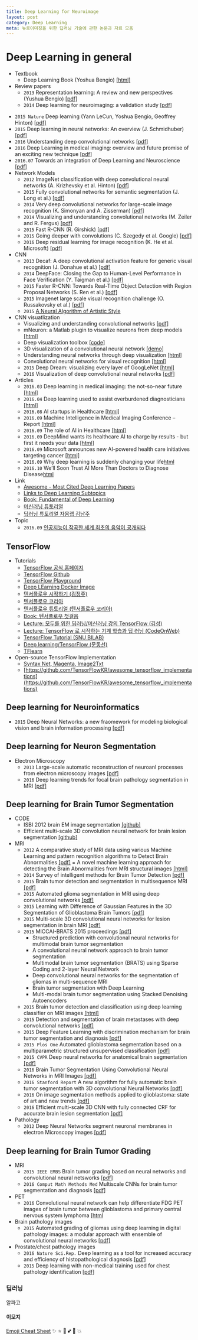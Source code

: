 ```yaml
---
title: Deep Learning for Neuroimage
layout: post
category: Deep Learning
meta: 뉴로이미징을 위한 딥러닝 기술에 관한 논문과 자료 모음
---
```


# Deep Learning in general
* Textbook
  * Deep Learning Book (Yoshua Bengio) [[html]](http://www.deeplearningbook.org/)
* Review papers
  * `2013` Representation learning: A review and new perspectives (Yushua Bengio) [[pdf]](http://www.cl.uni-heidelberg.de/courses/ws14/deepl/BengioETAL12.pdf)
  * `2014` Deep learning for neuroimaging: a validation study [[pdf]](http://journal.frontiersin.org/article/10.3389/fnins.2014.00229/full)
<!--readmore-->
  * `2015 Nature` Deep learning (Yann LeCun, Yoshua Bengio, Geoffrey Hinton) [[pdf]](http://www.nature.com/nature/journal/v521/n7553/full/nature14539.html)
  * `2015` Deep learning in neural networks: An overview (J. Schmidhuber) [[pdf]](http://www2.econ.iastate.edu/tesfatsi/DeepLearningInNeuralNetworksOverview.JSchmidhuber2015.pdf)  
  * `2016` Understanding deep convolutional networks [[pdf]](http://rsta.royalsocietypublishing.org/content/374/2065/20150203)
  * `2016` Deep Learning in medical imaging: overview and future promise of an exciting new technique [[pdf]](http://ieeexplore.ieee.org/stamp/stamp.jsp?arnumber=7463094)
  * `2016.07` Towards an integration of Deep Learning and Neuroscience [[pdf]](http://biorxiv.org/content/biorxiv/early/2016/06/13/058545.full.pdf)  
* Network Models    
  * `2012` ImageNet classification with deep convolutional neural networks (A. Krizhevsky et al. Hinton) [[pdf]](http://papers.nips.cc/paper/4824-imagenet-classification-with-deep-convolutional-neural-networks.pdf)
  * `2015` Fully convolutional networks for semantic segmentation (J. Long et al.) [[pdf]](http://www.cv-foundation.org/openaccess/content_cvpr_2015/papers/Long_Fully_Convolutional_Networks_2015_CVPR_paper.pdf)
  * `2014` Very deep convolutional networks for large-scale image recognition (K. Simonyan and A. Zisserman) [[pdf]](http://arxiv.org/pdf/1409.1556)
  * `2014` Visualizing and understanding convolutional networks (M. Zeiler and R. Fergus) [[pdf]](http://arxiv.org/pdf/1311.2901)
  * `2015` Fast R-CNN (R. Girshick) [[pdf]](http://www.cv-foundation.org/openaccess/content_iccv_2015/papers/Girshick_Fast_R-CNN_ICCV_2015_paper.pdf)
  * `2015` Going deeper with convolutions (C. Szegedy et al. Google) [[pdf]](http://www.cv-foundation.org/openaccess/content_cvpr_2015/papers/Szegedy_Going_Deeper_With_2015_CVPR_paper.pdf)
  * `2016` Deep residual learning for image recognition (K. He et al. Microsoft) [[pdf]](http://arxiv.org/pdf/1512.03385)  
* CNN
  * `2013` Decaf: A deep convolutional activation feature for generic visual recognition (J. Donahue et al.) [[pdf]](http://arxiv.org/pdf/1310.1531)
  * `2014` DeepFace: Closing the Gap to Human-Level Performance in Face Verification (Y. Taigman et al.) [[pdf]](http://www.cv-foundation.org/openaccess/content_cvpr_2014/papers/Taigman_DeepFace_Closing_the_2014_CVPR_paper.pdf)
  * `2015` Faster R-CNN: Towards Real-Time Object Detection with Region Proposal Networks (S. Ren et al.) [[pdf]](http://papers.nips.cc/paper/5638-faster-r-cnn-towards-real-time-object-detection-with-region-proposal-networks.pdf)  
  * `2015` Imagenet large scale visual recognition challenge (O. Russakovsky et al.) [[pdf]](http://arxiv.org/pdf/1409.0575)  
  * `2015` [A Neural Algorithm of Artistic Style](http://sanghyukchun.github.io/92)    
* CNN visuatlization
  * Visualizing and understanding convolutional networks [[pdf]](http://www.cs.nyu.edu/~fergus/papers/zeilerECCV2014.pdf)
  * mNeuron: a Matlab plugin to visualize neurons from deep models [[html]](http://vision03.csail.mit.edu/cnn_art/index.html)
  * Deep visualization toolbox [[code]](https://github.com/yosinski/deep-visualization-toolbox)
  * 3D visualization of a convolutional neural network [[demo]](http://scs.ryerson.ca/~aharley/vis/conv/)
  * Understanding neural networks through deep visualization [[html]](http://yosinski.com/deepvis)
  * Convolutional neural networks for visual recognition [[html]](http://cs231n.github.io/understanding-cnn/)
  * `2015` Deep Dream: visualizing every layer of GoogLeNet [[html]](http://www.pyimagesearch.com/2015/08/03/deep-dream-visualizing-every-layer-of-googlenet/)
  * `2016` Visualization of deep convolutional neural networks [[pdf]](http://openscholarship.wustl.edu/cgi/viewcontent.cgi?article=1150&context=eng_etds)   
* Articles
  * `2016.03` Deep learning in medical imaging: the not-so-near future [[html]](http://www.diagnosticimaging.com/pacs-and-informatics/deep-learning-medical-imaging-not-so-near-future)
  * `2016.04` Deep learning used to assist overburdened diagnosticians [[html]](https://www.sciencedaily.com/releases/2016/04/160404134050.htm)
  * `2016.08` AI startups in Healthcare [[html]](https://www.cbinsights.com/blog/artificial-intelligence-startups-healthcare/)
  * `2016.09` Machine Intelligence in Medical Imaging Conference – Report [[html]](http://n2value.com/blog/machine-intelligence-in-medical-imaging-conference-report)
  * `2016.09` The role of AI in Healthcare [[html]](https://www.linkedin.com/pulse/role-ai-healthcare-in-depth-guide-thomas-riisgaard-hansen)
  * `2016.09` DeepMind wants its healthcare AI to charge by results - but first it needs your data [[html]](https://techcrunch.com/2016/09/20/deepmind-wants-its-healthcare-ai-to-charge-by-results-but-first-it-needs-your-data/)
  * `2016.09` Microsoft announces new AI-powered health care initiatives targeting cancer [[html]]( http://www.theverge.com/2016/9/20/12986314/microsoft-ai-healthcare-project-hanover-cancer)
  * `2016.09` Why deep learning is suddenly changing your life[html](http://fortune.com/ai-artificial-intelligence-deep-machine-learning/)  
  * `2016.10` We’ll Soon Trust AI More Than Doctors to Diagnose Disease[html](http://singularityhub.com/2016/10/13/well-soon-trust-ai-more-than-doctors-to-diagnose-disease/)
* Link
  * [Awesome - Most Cited Deep Learning Papers](https://github.com/terryum/awesome-deep-learning-papers)
  * [Links to Deep Learning Subtopics](http://memkite.com/deep-learning-bibliography/)
  * [Book: Fundamental of Deep Learning](https://tensorflowkorea.wordpress.com/2016/04/18/fundamental-of-deep-learning-preview/)    
  * [머신러닝 튜토리얼](http://laonple.blog.me/220463627091)
  * [딥러닝 튜토리얼 자몽랩 김남주]( http://www.slideshare.net/ssuser77ee21/convolutional-neural-network-in-practice)
* Topic
  * `2016.09` [인공지능이 작곡한 세계 최초의 음악이 공개되다](http://visla.kr/?p=45671)

## TensorFlow
* Tutorials
  * [TensorFlow 공식 홈페이지](http://tensorflow.org)
  * [TensorFlow Github](https://github.com/tensorflow/tensorflow/releases)
  * [TensorFlow Playground](http://playground.tensorflow.org/)
  * [Deep LEarning Docker Image](https://hub.docker.com/r/imcomking/bi_deeplearning/)
  * [텐서플로우 시작하기 (김정주)](https://gist.github.com/haje01/202ac276bace4b25dd3f)
  * [텐서플로우 코리아](https://tensorflowkorea.wordpress.com/)
  * [텐서플로우 튜토리얼 (텐서플로우 코리아)](https://tensorflowkorea.wordpress.com/2015/12/04/%ED%85%90%EC%84%9C%ED%94%8C%EB%A1%9C%EC%9A%B0-%ED%8A%9C%ED%86%A0%EB%A6%AC%EC%96%BC-1/comment-page-1/)
  * [Book: 텐서플로우 첫걸음](https://tensorflowkorea.wordpress.com/2015/12/04/%ED%85%90%EC%84%9C%ED%94%8C%EB%A1%9C%EC%9A%B0-%ED%8A%9C%ED%86%A0%EB%A6%AC%EC%96%BC-1/comment-page-1/)  
  * [Lecture: 모두를 위한 딥러닝/머신러닝 강의 TensorFlow (김성)](http://hunkim.github.io/ml/)
  * [Lecture: TensorFlow 로 시작하는 기계 학습과 딥 러닝 (CodeOnWeb)](https://codeonweb.com/course/7e8c4944-308e-410e-85aa-644624613741)
  * [TensorFlow Tutorial (SNU BILAB)](https://github.com/bi-lab/deeplearning_tutorial/blob/master/Deep_RL_tensorflow/TensorFlow_Tutorial.ipynb)
  * [Deep learning/TensorFlow (문동선)](http://dsmoon.tistory.com/category/Deep%20Learning/TensorFlow)
  * [TFlearn](http://tflearn.org/)    
* Open-source TensorFlow Implementation
  * [Syntax Net, Magenta, Image2Txt](https://github.com/tensorflow/models)
  * [https://github.com/TensorFlowKR/awesome_tensorflow_implementations](https://github.com/TensorFlowKR/awesome_tensorflow_implementations)  

## Deep learning for Neuroinformatics
  * `2015` Deep Neural Networks: a new fraomework for modeling biological vision and brain information processing [[pdf]](http://www.annualreviews.org/doi/pdf/10.1146/annurev-vision-082114-035447)

## Deep learning for Neuron Segmentation
* Electron Microscopy  
  * `2013` Large-scale automatic reconstruction of neuroanl processes from electron microscopy images [[pdf]](https://arxiv.org/pdf/1303.7186.pdf)
  * `2016` Deep learning trends for focal brain pathology segmentation in MRI [[pdf]](https://arxiv.org/pdf/1607.05258.pdf)

## Deep learning for Brain Tumor Segmentation
* CODE
  * ISBI 2012 brain EM image segmentation [[github]](https://github.com/ahmed-fakhry/dive)
  * Efficient multi-scale 3D convolution neural network for brain lesion segmentation [[github]](https://github.com/Kamnitsask/deepmedic)
* MRI
  * `2012` A comparative study of MRI data using various Machine Learning and pattern recognition algorithms to Detect Brain Abnormalities [[pdf]](http://crpit.com/confpapers/CRPITV134Singh.pdf) = A novel machine learning approach for detecting the Brain Abnormalities from MRI structural images [[html]](http://link.springer.com/chapter/10.1007%2F978-3-642-34123-6_9#page-1)
  * `2014` Survey of intelligent methods for Brain Tumor Detection [[pdf]](http://www.ijcsi.org/papers/IJCSI-11-5-1-108-117.pdf)
  * `2015` Brain tumor detection and segmentation in multisequence MRI [[pdf]](https://www.vutbr.cz/www_base/zav_prace_soubor_verejne.php?file_id=109549)
  * `2015` Automated glioma segmentation in MRI using deep convolutional networks  [[pdf]](http://www.diva-portal.org/smash/get/diva2:841518/FULLTEXT01.pdf)
  * `2015` Learning with Difference of Gaussian Features in the 3D Segmentation of Glioblastoma Brain Tumors [[pdf]](http://cs229.stanford.edu/proj2015/277_report.pdf)
  * `2015` Multi-scale 3D convolutional neural networks for lesion segmentation in brain MRI [[pdf]](http://www.doc.ic.ac.uk/~bglocker/pdfs/kamnitsas2015isles.pdf)
  * `2015` MICCAI-BRATS 2015 proceedings [[pdf]](http://people.csail.mit.edu/menze/papers/proceedings_miccai_brats_2015.pdf)
    * Structured prediction with convolutional neural networks for multimodal brain tumor segmentation
    * A convolutional neural network approach to brain tumor segmentation
    * Multimodal brain tumor segmentation (BRATS) using Sparse Coding and 2-layer Neural Network
    * Deep convolutional neural networks for the segmentation of gliomas in multi-sequence MRI
    * Brain tumor segmentation with Deep Learning
    * Multi-modal brain tumor segmentation using Stacked Denoising Autoencoders
  * `2015` Brain tumor detection and classification using deep learning classifier on MRI images  [[html]](http://www.maxwellsci.com/jp/abstract.php?jid=RJASET&no=547&abs=08)
  * `2015` Detection and segmentation of brain metastases with deep convolutional networks [[pdf]](http://www.diva-portal.se/smash/get/diva2:853460/FULLTEXT01.pdf)
  * `2015` Deep Feature Learning with discrimination mechanism for brain tumor segmentation and diagnosis [[pdf]](http://ieeexplore.ieee.org/stamp/stamp.jsp?arnumber=7415818)
  * `2015 Plos One` Automated glioblastoma segmentation based on a multiparametric structured unsupervised classification [[pdf]](http://journals.plos.org/plosone/article?id=10.1371/journal.pone.0125143)
  * `2015 CVPR` Deep neural networks for anatomical brain segmentation [[pdf]](https://www.semanticscholar.org/paper/Deep-neural-networks-for-anatomical-brain-Br%C3%A9bisson-Montana/1689c752d566a2b3bdee46d0b87d7623c66218d0)
  * `2016` Brain Tumor Segmentation Using Convolutional Neural Networks in MRI Images [[pdf]](http://ieeexplore.ieee.org/document/7426413/?tp=&arnumber=7426413&punumber%3D42)
  * `2016 Stanford Report` A new algorithm for fully automatic brain tumor segmentation with 3D convolutional Neural Networks [[pdf]](http://cs231n.stanford.edu/reports2016/322_Report.pdf)
  * `2016` On image segmentation methods applied to glioblastoma: state of art and new trends [[pdf]](https://hal.archives-ouvertes.fr/hal-01325355/document)
  * `2016` Efficient multi-scale 3D CNN with fully connected CRF for accurate brain lesion segmentation [[pdf]](http://arxiv.org/pdf/1603.05959v2.pdf)
* Pathology
  * `2012` Deep Neural Networks segment neuronal membranes in electron Microscopy images [[pdf]](http://papers.nips.cc/paper/4741-deep-neural-networks-segment-neuronal-membranes-in-electron-microscopy-images)

## Deep learning for Brain Tumor Grading
* MRI
  * `2015 IEEE EMBS` Brain tumor grading based on neural networks and convolutional neural netsworks [[pdf]](http://www.ncbi.nlm.nih.gov/pubmed/26736358)
  * `2016 Comput Math Methods Med` Multiscale CNNs for brain tumor segmentation and diagnosis [[pdf]](http://www.ncbi.nlm.nih.gov/pmc/articles/PMC4812495/pdf/CMMM2016-8356294.pdf)
* PET
  * `2016` Convolutional neural network can help differentiate FDG PET images of brain tumor between glioblastoma and primary central nervous system lymphoma [[html](http://jnm.snmjournals.org/content/57/supplement_2/1855?related-urls=yes&legid=jnumed;57/supplement_2/1855)
* Brain pathology images
  * `2015` Automated grading of gliomas using deep learning in digital pathology images: a modular approach with ensemble of convolutional neural networks [[pdf]](http://www.ncbi.nlm.nih.gov/pmc/articles/PMC4765616/pdf/2243353.pdf)
* Prostate/chest pathology images
  * `2016 Nature Sci.Rep.` Deep learning as a tool for increased accuracy and efficiency of histopathological diagnosis [[pdf]](http://www.nature.com/articles/srep26286)
  * `2015` Deep learning with non-medical training used for chest pathology identification [[pdf]](https://www.cs.tau.ac.il/~wolf/papers/SPIE15chest.pdf)

### 딥러닝
알파고

#### 이모지
[Emoji Cheat Sheet](http://www.webpagefx.com/tools/emoji-cheat-sheet/)
:sparkles: :star: :star2: :two_hearts: :gift_heart:  :boom:
